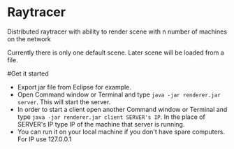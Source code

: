 # Raytracer
Distributed raytracer with ability to render scene with n number of machines on the network

Currently there is only one default scene. Later scene will be loaded from a file.

#Get it started
  * Export jar file from Eclipse for example.
  * Open Command window or Terminal and type ``java -jar renderer.jar server``. This will start the server.
  * In order to start a client open another Command window or Terminal and type ``java -jar renderer.jar client SERVER's IP``. In the place of SERVER's IP type IP of the machine that server is running.
  * You can run it on your local machine if you don't have spare computers. For IP use 127.0.0.1
  
  
